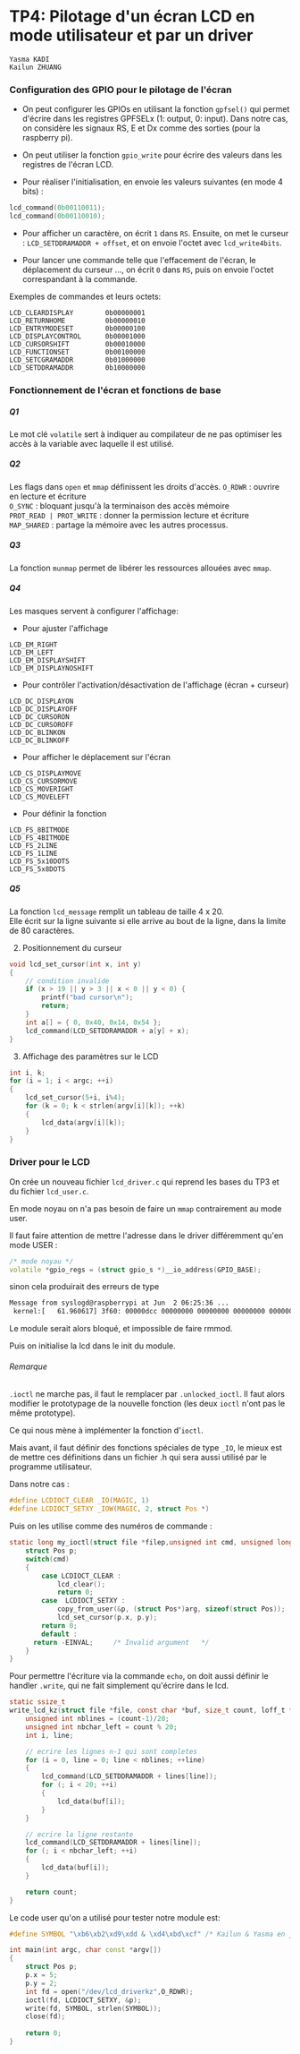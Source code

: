 # TP4: Pilotage d'un écran LCD en mode utilisateur et par un driver

```
Yasma KADI
Kailun ZHUANG
```

### Configuration des GPIO pour le pilotage de l'écran

- On peut configurer les GPIOs en utilisant la fonction `gpfsel()` qui permet d'écrire dans les registres GPFSELx (1: output, 0: input). Dans notre cas, on considère les signaux RS, E et Dx comme des sorties (pour la raspberry pi).

- On peut utiliser la fonction `gpio_write` pour écrire des valeurs dans les registres de l'écran LCD.

- Pour réaliser l'initialisation, en envoie les valeurs suivantes (en mode 4 bits) :
 
```cpp
lcd_command(0b00110011);
lcd_command(0b00110010);
```

- Pour afficher un caractère, on écrit `1` dans `RS`. Ensuite, on met le curseur : `LCD_SETDDRAMADDR + offset`, et on envoie l'octet avec `lcd_write4bits`.

- Pour lancer une commande telle que l'effacement de l'écran, le déplacement du curseur ..., on écrit `0` dans `RS`, puis on envoie l'octet correspandant à la commande.

Exemples de commandes et leurs octets:
```
LCD_CLEARDISPLAY        0b00000001
LCD_RETURNHOME          0b00000010
LCD_ENTRYMODESET        0b00000100
LCD_DISPLAYCONTROL      0b00001000
LCD_CURSORSHIFT         0b00010000
LCD_FUNCTIONSET         0b00100000
LCD_SETCGRAMADDR        0b01000000
LCD_SETDDRAMADDR        0b10000000
```
### Fonctionnement de l'écran et fonctions de base


##### Q1

Le mot clé `volatile` sert à indiquer au compilateur de ne pas optimiser les accès à la variable avec laquelle il est utilisé.

##### Q2

Les flags dans `open` et `mmap` définissent les droits d'accès.
`O_RDWR` : ouvrire en lecture et écriture \
`O_SYNC` : bloquant jusqu'à la terminaison des accès mémoire\
`PROT_READ | PROT_WRITE` : donner la permission lecture et écriture\
`MAP_SHARED` : partage la mémoire avec les autres processus.

##### Q3

La fonction `munmap` permet de libérer les ressources allouées avec `mmap`.

##### Q4

Les masques servent à configurer l'affichage:

- Pour ajuster l'affichage 
```
LCD_EM_RIGHT
LCD_EM_LEFT 
LCD_EM_DISPLAYSHIFT
LCD_EM_DISPLAYNOSHIFT
```
- Pour contrôler l'activation/désactivation de l'affichage (écran + curseur)
```
LCD_DC_DISPLAYON
LCD_DC_DISPLAYOFF
LCD_DC_CURSORON 
LCD_DC_CURSOROFF
LCD_DC_BLINKON 
LCD_DC_BLINKOFF
```
- Pour afficher le déplacement sur l'écran
```
LCD_CS_DISPLAYMOVE
LCD_CS_CURSORMOVE
LCD_CS_MOVERIGHT
LCD_CS_MOVELEFT
```
- Pour définir la fonction
```
LCD_FS_8BITMODE 
LCD_FS_4BITMODE
LCD_FS_2LINE
LCD_FS_1LINE
LCD_FS_5x10DOTS
LCD_FS_5x8DOTS
```

##### Q5

La fonction `lcd_message` remplit un tableau de taille 4 x 20.\
Elle écrit sur la ligne suivante si elle arrive au bout de la ligne, dans la limite de 80 caractères.

2. Positionnement du curseur

```cpp
void lcd_set_cursor(int x, int y)
{
	// condition invalide
    if (x > 19 || y > 3 || x < 0 || y < 0) {
        printf("bad cursor\n");
        return;
    }
    int a[] = { 0, 0x40, 0x14, 0x54 };
    lcd_command(LCD_SETDDRAMADDR + a[y] + x);
}
```

3. Affichage des paramètres sur le LCD

```cpp
int i, k;
for (i = 1; i < argc; ++i)
{
    lcd_set_cursor(5+i, i%4);
    for (k = 0; k < strlen(argv[i][k]); ++k)
    {
        lcd_data(argv[i][k]);
    }
}
```

### Driver pour le LCD

On crée un nouveau fichier `lcd_driver.c` qui reprend les bases du TP3 et du fichier `lcd_user.c`.

En mode noyau on n'a pas besoin de faire un `mmap` contrairement au mode user.

Il faut faire attention de mettre l'adresse dans le driver différemment qu'en mode USER :

```cpp
/* mode noyau */
volatile *gpio_regs = (struct gpio_s *)__io_address(GPIO_BASE);
```
sinon cela produirait des erreurs de type 

```bash
Message from syslogd@raspberrypi at Jun  2 06:25:36 ...
 kernel:[   61.960617] 3f60: 00000dcc 00000000 00000000 00000000 00000020 00000021 00000018 00000015
```

Le module serait alors bloqué, et impossible de faire rmmod.

Puis on initialise la lcd dans le init du module.

###### Remarque
`.ioctl` ne marche pas, il faut le remplacer par `.unlocked_ioctl`. Il faut alors modifier le prototypage de la nouvelle fonction (les deux `ioctl` n'ont pas le même prototype).

Ce qui nous mène à implémenter la fonction d'`ioctl`.

Mais avant, il faut définir des fonctions spéciales de type `_IO`, le mieux est de mettre ces définitions dans un fichier .h qui sera aussi utilisé par le programme utilisateur.

Dans notre cas :

```c
#define LCDIOCT_CLEAR _IO(MAGIC, 1)
#define LCDIOCT_SETXY _IOW(MAGIC, 2, struct Pos *)
```

Puis on les utilise comme des numéros de commande :

```c
static long my_ioctl(struct file *filep,unsigned int cmd, unsigned long arg) {
	struct Pos p;
    switch(cmd)
    {
  		case LCDIOCT_CLEAR :
	      	lcd_clear();
	      	return 0;
    	case  LCDIOCT_SETXY :
	        copy_from_user(&p, (struct Pos*)arg, sizeof(struct Pos));
	        lcd_set_cursor(p.x, p.y);
      	return 0;
        default :
      return -EINVAL;     /* Invalid argument   */
    }
}
```

Pour permettre l'écriture via la commande `echo`, on doit aussi définir le handler `.write`, qui ne fait simplement qu'écrire dans le lcd.

```c
static ssize_t 
write_lcd_kz(struct file *file, const char *buf, size_t count, loff_t *ppos) {
	unsigned int nblines = (count-1)/20;
	unsigned int nbchar_left = count % 20;
	int i, line;

	// ecrire les lignes n-1 qui sont completes
	for (i = 0, line = 0; line < nblines; ++line)
	{
		lcd_command(LCD_SETDDRAMADDR + lines[line]);
		for (; i < 20; ++i)
		{
			lcd_data(buf[i]);
		}
	}

	// ecrire la ligne restante
	lcd_command(LCD_SETDDRAMADDR + lines[line]);
	for (; i < nbchar_left; ++i)
	{
		lcd_data(buf[i]);
	}

    return count;
}
```
Le code user qu'on a utilisé pour tester notre module est:

```cpp
#define SYMBOL "\xb6\xb2\xd9\xdd & \xd4\xbd\xcf" /* Kailun & Yasma en japonais :) */

int main(int argc, char const *argv[])
{
	struct Pos p;
	p.x = 5;
	p.y = 2;
	int fd = open("/dev/lcd_driverkz",O_RDWR);
	ioctl(fd, LCDIOCT_SETXY, &p);
	write(fd, SYMBOL, strlen(SYMBOL));
	close(fd);
	
	return 0;
}
```
